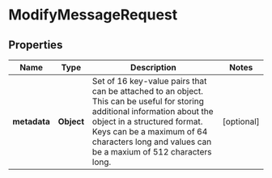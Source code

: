 

# ModifyMessageRequest


## Properties

| Name | Type | Description | Notes |
|------------ | ------------- | ------------- | -------------|
|**metadata** | **Object** | Set of 16 key-value pairs that can be attached to an object. This can be useful for storing additional information about the object in a structured format. Keys can be a maximum of 64 characters long and values can be a maxium of 512 characters long.  |  [optional] |



